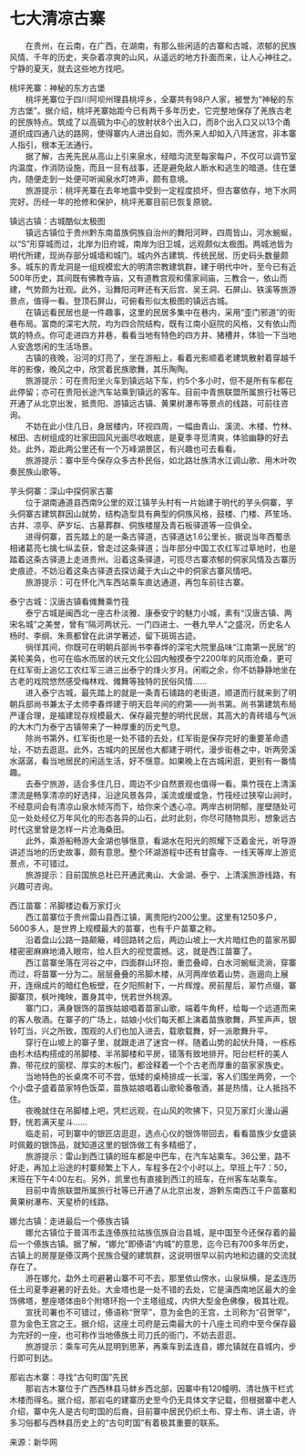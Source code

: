 # 七大清凉古寨  

&emsp;&emsp;在贵州，在云南，在广西，在湖南，有那么些闲适的古寨和古城，浓郁的民族风情、千年的历史，夹杂着凉爽的山风，从遥远的地方扑面而来，让人心神往之。宁静的夏天，就去这些地方找吧。  

桃坪羌寨：神秘的东方古堡  
&emsp;&emsp;桃坪羌寨位于四川阿坝州理县桃坪乡，全寨共有98户人家，被誉为“神秘的东方古堡”。据介绍，桃坪羌寨始距今已有两千多年历史，它完整地保存了羌族古老的民族特点。筑成了以高碉为中心的放射状8个出入口，而8个出入口又以13个甬道织成四通八达的路网，使得寨内人进出自如，而外来人却如入八阵迷宫，非本寨人指引，根本无法通行。  
&emsp;&emsp;据了解，古羌先民从高山上引来泉水，经暗沟流至每家每户，不仅可以调节室内温度，作消防设施，而且一旦有战事，还是避免敌人断水和逃生的暗道。住在堡内，随便走到一处便可听闻泉水叮咚声，颇有意境。  
&emsp;&emsp;旅游提示：桃坪羌寨在去年地震中受到一定程度损坏，但古寨依存，地下水网完好。历经一年的抢修和保护，桃坪羌寨目前已恢复原貌。  

镇远古镇：古城酷似太极图  
&emsp;&emsp;镇远古镇位于贵州黔东南苗族侗族自治州的舞阳河畔，四周皆山，河水蜿蜒，以“S”形穿城而过，北岸为旧府城，南岸为旧卫城，远观颇似太极图。两城池皆为明代所建，现尚存部分城墙和城门。城内外古建筑、传统民居、历史码头数量颇多。城东的青龙洞是一组规模宏大的明清宗教建筑群，建于明代中叶，至今已有近500年历史，其间既有佛教寺庙，又有道教宫观和儒家祠庙，三教合一，依山而建，气势颇为壮观。此外，沿舞阳河畔还有天后宫、吴王洞、石屏山、铁溪等旅游景点，值得一看。登顶石屏山，可俯看形似太极图的镇远古城。  
&emsp;&emsp;在镇远看民居也是一件趣事，这里的民居多集中在巷内，采用“歪门邪道”的街巷布局。富商的深宅大院，均为四合院结构，既有江南小庭院的风格，又有依山而筑的特点。你可走进四方井巷，看看当地有特色的四方井、猪槽井，体验一下当地人安逸悠闲的生活场景。  
&emsp;&emsp;古镇的夜晚，沿河的灯亮了，坐在游船上，看着光影顺着老建筑散射着穿越千年的影像，晚风之中，欣赏着民族歌舞，其乐陶陶。  
&emsp;&emsp;旅游提示：可在贵阳坐火车到镇远站下车，约5个多小时，但不是所有车都在此停留；亦可在贵阳长途汽车站乘到镇远的客车。目前中青旅联盟所属旅行社等已开通了从北京出发，抵贵阳、游镇远古镇、黄果树瀑布等景点的线路，可前往咨询。  
&emsp;&emsp;不妨在此小住几日，身居楼内，环视四周，一幅由青山、溪流、木楼、竹林、梯田、古树组成的壮家田园风光画尽收眼底，是夏季寻觅清爽，体验幽静的好去处。此外，距此两公里还有一个万峰湖景区，有兴趣也可去看看。  
&emsp;&emsp;旅游提示：寨中至今保存众多古朴民俗，如北路壮族清水江调山歌、用木叶吹奏民族山歌等。  

芋头侗寨：深山中探侗家古寨  
&emsp;&emsp;位于湖南通道县西南9公里的双江镇芋头村有一片始建于明代的芋头侗寨，芋头侗寨古建筑群因山就势，结构造型具有典型的侗族风格，鼓楼、门楼、芦笙场、古井、凉亭、萨岁坛、古墓葬群、侗族楼屋及青石板驿道等一应俱全。  
&emsp;&emsp;进得侗寨，首先踏上的是一条古驿道，古驿道达1.6公里长，据说当年西蜀丞相诸葛亮七擒七纵孟获，曾走过这条驿道；当年部分中国工农红军过草地时，也是踏着这条古驿道上走进贵州。沿着这条驿道，可揽尽古寨浓郁的侗家风情及古寨历史痕迹，不妨沿着这条古驿道去探访藏于大山之中的侗家古寨风情吧。  
&emsp;&emsp;旅游提示：可在怀化汽车西站乘车直达通道，再包车前往古寨。  

泰宁古城：汉唐古镇看傩舞乘竹筏  
&emsp;&emsp;泰宁古城是闽西北一座古朴淡雅、康泰安宁的魅力小城，素有“汉唐古镇、两宋名城”之美誉，曾有“隔河两状元、一门四进士、一巷九举人”之盛况，历史名人杨时、李纲、朱熹都曾在此讲学著述，留下斑斑古迹。  
&emsp;&emsp;徜徉其间，你既可在明朝兵部尚书李春烨的深宅大院里品味“江南第一民居”的美轮美奂，也可在临水而居的状元文化公园内触摸泰宁2200年的风雨沧桑，更可在红军街上追忆工农红军三进三出泰宁的烽火岁月。闲暇之余，你不妨静静地坐在古老的戏院悠然感受梅林戏、傩舞等独特的民俗风情……  
&emsp;&emsp;进入泰宁古城，最先踏上的就是一条青石铺路的老街道，顺道而行就来到了明朝兵部尚书兼太子太师李春烨建于明天启年间的府第——尚书第。尚书第建筑布局严谨合理，是福建现存规模最大、保存最完整的明代民居，其高大的青砖墙与气派的大木门为泰宁古镇带来了一种厚重的历史气息。  
&emsp;&emsp;除尚书第外，红军街也是一处不错的去处，红军街是保存完好的重要革命遗址，不妨去逛逛。此外，古城内的民居也大都建于明代，漫步街巷之中，听两旁溪水潺潺，看当地居民的闲适生活，好不惬意。如果晚上在古城闲逛，更别有一番情趣。  
&emsp;&emsp;去泰宁旅游，适合多住几日，周边不少自然景观也值得一看。乘竹筏在上清溪漂流是畅享清凉的好选择，沿途风景各异，溪流或缓或急，竹筏经过狭窄山涧时，不经意间会有清凉山泉水倾泻而下，给你来个透心凉。两岸古树阴郁，崖壁随处可见一处处经亿万年风化的形态各异的山石，此时此刻，你尽可随物具形，想象远古时代这里曾是怎样一片沧海桑田。  
&emsp;&emsp;此外，乘游船畅游大金湖也够惬意，看湖水在阳光的照耀下泛着金光，听导游讲述当地的历史故事，颇有意思。整个环湖游程中还有甘露寺、一线天等岸上游览景点，不可错过。  
&emsp;&emsp;旅游提示：目前国旅总社已开通武夷山、大金湖、泰宁、上清溪旅游线路，有兴趣可咨询。  

西江苗寨：吊脚楼边看万家灯火  
&emsp;&emsp;西江苗寨位于贵州雷山县西江镇，离贵阳约200公里。这里有1250多户，5600多人，是世界上规模最大的苗寨，也有千户苗寨之称。  
&emsp;&emsp;沿着盘山公路一路颠簸，峰回路转之后，两边山坡上一大片暗红色的苗家吊脚楼密密麻麻地涌入眼帘，给人巨大的视觉震撼。这，就是西江苗寨了。  
&emsp;&emsp;西江苗寨坐落在河谷之中，四面群山环抱，重峦叠嶂，白水河蜿蜒流淌，穿寨而过，将苗寨一分为二。层层叠叠的吊脚木楼，从河两岸依着山势，迤逦向上展开，连绵成片的暗红色板壁，在夕阳照射下，一片辉煌。房前屋后，翠竹点缀，寨脚寨顶，枫叶掩映，置身其中，恍若世外桃源。  
&emsp;&emsp;寨门口，满身银饰的苗族姑娘唱着苗家山歌，端着牛角杯，给每一个远道而来的客人敬酒。在寨子的广场上，姑娘小伙们每天都上演着苗族歌舞，芦笙声声，银铃叮当，兴之所致，围观的人们也加入进去，载歌载舞，好一派歌舞升平。  
&emsp;&emsp;穿行在山坡上的寨子里，就跟走进了迷宫一样。随着山势的起伏升降，一栋栋由杉木结构搭成的吊脚楼、半吊脚楼和平房，错落有致地排开。阳台栏杆的美人靠、带花纹的窗棂、厚实的木板门，都诠释着一个个古老而厚重的苗家家族史。  
&emsp;&emsp;当地特色的长桌席不可不尝，低矮的桌椅排成一长溜，客人们围坐两旁，一个个小盘子盛着苗家特色饭菜，苗族姑娘唱着山歌轮番敬酒，甚是热情，让人抵挡不住。  
&emsp;&emsp;夜晚就住在吊脚楼上吧，凭栏远观，在山风的吹拂下，只见万家灯火漫山遍野，恍若满天星斗……  
&emsp;&emsp;临走前，可到寨中的银匠店逛逛，选点心仪的银饰带回去，看看苗族少女盛装时佩戴的银饰品，就知道这里的银饰做工有多精细了，  
&emsp;&emsp;旅游提示：雷山到西江镇的班车都是中巴车，在汽车站乘车。36公里，路不好走，再加上沿途的村寨频繁上下人，车程多在2个小时以上。早班上午7：50，末班在下午4:00左右。另外，凯里也有直接到西江的班车，在州客车站乘车。  
&emsp;&emsp;目前中青旅联盟所属旅行社等已开通了从北京出发，游黔东南西江千户苗寨和黄果树瀑布、天星桥的线路。  

娜允古镇：走进最后一个傣族古镇  
&emsp;&emsp;娜允古镇位于普洱市孟连傣族拉祜族佤族自治县城，是中国至今还保存着的最后一个傣族古镇。据了解，“娜允”即傣语“内城”的意思，迄今已有700多年历史，古镇上的房屋是傣汉两个民族合璧的建筑群，这说明很早以前内地和边疆的交流就存在了。  
&emsp;&emsp;游在娜允，勐外土司避暑山寨不可不去，那里依山傍水，山泉纵横，是孟连历任土司夏季避暑的好去处。大金塔也是一处不错的去处，它是滇西南地区最大的金饰佛塔，整座塔体由8个附塔环抱一个主塔组成，内供大型金色佛像，极其壮观。  
&emsp;&emsp;宣抚司署也不可错过，傣语称“贺罕”，意为金色的王宫，土司称为“召贺罕”，意为金色王宫之王。据介绍，这座土司府是云南最大的十八座土司府中至今保存最为完好的一座，也可称作当地傣族土司刀氏的衙门，不妨去逛逛。  
&emsp;&emsp;旅游提示：乘车可先从昆明到思茅，再乘车到孟连县，娜允镇就在县城内，步行即可到达。  

那岩古木寨：寻找“古句町国”先民  
&emsp;&emsp;那岩古木寨位于广西西林县马蚌乡西北部，因寨中有120幢明、清壮族干栏式木楼而得名。据介绍，那岩屯的建寨历史至今仍无具体文字记载，但根据寨中老人介绍，寨中先人是古句町国的后裔，目前寨中居民仍织土布、穿土布、讲土语，许多习俗都与西林县历史上的“古句町国”有着极其重要的联系。  

来源：新华网  
